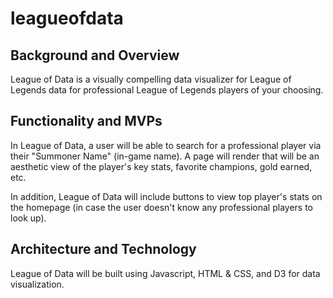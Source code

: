 # leagueofdata
## Background and Overview

League of Data is a visually compelling data visualizer for League of Legends data for professional League of Legends players of your choosing.

## Functionality and MVPs

In League of Data, a user will be able to search for a professional player via their "Summoner Name" (in-game name). A page will render that will be an aesthetic view of the player's key stats, favorite champions, gold earned, etc.

In addition, League of Data will include buttons to view top player's stats on the homepage (in case the user doesn't know any professional players to look up). 


## Architecture and Technology

League of Data will be built using Javascript, HTML & CSS, and D3 for data visualization. 




